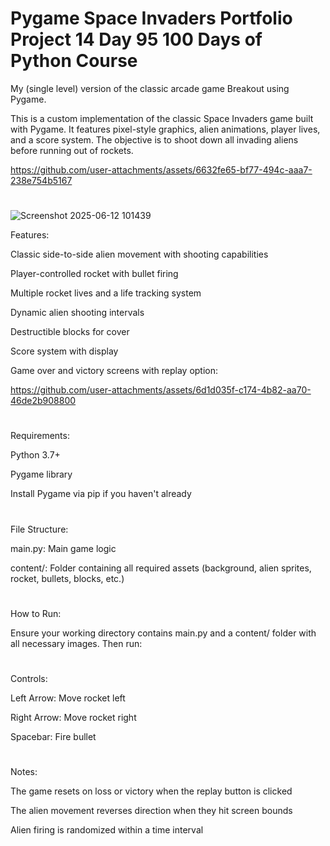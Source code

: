 # Pygame Space Invaders Portfolio Project 14 Day 95 100 Days of Python Course
My (single level) version of the classic arcade game Breakout using Pygame.

This is a custom implementation of the classic Space Invaders game built with Pygame. It features pixel-style graphics, alien animations, player lives, and a score system. The objective is to shoot down all invading aliens before running out of rockets.

https://github.com/user-attachments/assets/6632fe65-bf77-494c-aaa7-238e754b5167

#

![Screenshot 2025-06-12 101439](https://github.com/user-attachments/assets/f45928c4-38ab-4e2e-bb13-65a2de550a0a)

Features:

Classic side-to-side alien movement with shooting capabilities

Player-controlled rocket with bullet firing

Multiple rocket lives and a life tracking system

Dynamic alien shooting intervals

Destructible blocks for cover

Score system with display



Game over and victory screens with replay option:

https://github.com/user-attachments/assets/6d1d035f-c174-4b82-aa70-46de2b908800

#

Requirements:

Python 3.7+

Pygame library

Install Pygame via pip if you haven't already

#

File Structure:

main.py: Main game logic

content/: Folder containing all required assets (background, alien sprites, rocket, bullets, blocks, etc.)

#

How to Run:

Ensure your working directory contains main.py and a content/ folder with all necessary images. Then run:

#

Controls:

Left Arrow: Move rocket left

Right Arrow: Move rocket right

Spacebar: Fire bullet

#

Notes:

The game resets on loss or victory when the replay button is clicked

The alien movement reverses direction when they hit screen bounds

Alien firing is randomized within a time interval
